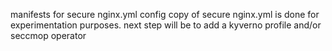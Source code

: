 manifests for secure nginx.yml config
copy of secure nginx.yml is done for experimentation purposes. 
next step will be to add a kyverno profile and/or seccmop operator
